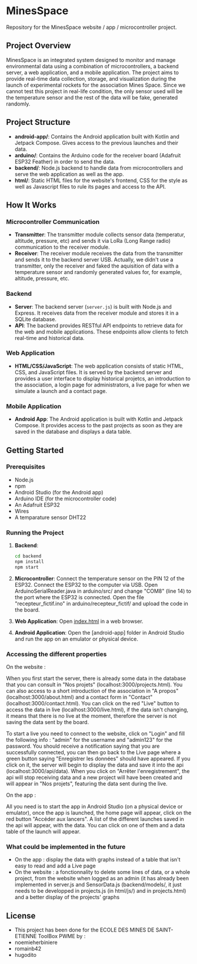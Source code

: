# MinesSpace
Repository for the MinesSpace website / app / microcontroller project.

## Project Overview

MinesSpace is an integrated system designed to monitor and manage environmental data using a combination of microcontrollers, a backend server, a web application, and a mobile application. The project aims to provide real-time data collection, storage, and visualization during the launch of experimental rockets for the association Mines Space. Since we cannot test this project in real-life condition, the only sensor used will be the temperature sensor and the rest of the data will be fake, generated randomly.

## Project Structure

- **android-app/**: Contains the Android application built with Kotlin and Jetpack Compose. Gives access to the previous launches and their data.
- **arduino/**: Contains the Arduino code for the receiver board (Adafruit ESP32 Feather) in order to send the data.
- **backend/**: Node.js backend to handle data from microcontrollers and serve the web application as well as the app.
- **html/**: Static HTML files for the website's frontend, CSS for the style as well as Javascript files to rule its pages and access to the API.

## How It Works

### Microcontroller Communication
- **Transmitter**: The transmitter module collects sensor data (temperatur, altitude, pressure, etc) and sends it via LoRa (Long Range radio) communication to the receiver module.
- **Receiver**: The receiver module receives the data from the transmitter and sends it to the backend server USB.
Actually, we didn't use a transmitter, only the receiver and faked the aquisition of data with a temperature sensor and randomly generated values for, for example, altitude, pressure, etc.

### Backend
- **Server**: The backend server (`server.js`) is built with Node.js and Express. It receives data from the receiver module and stores it in a SQLite database.
- **API**: The backend provides RESTful API endpoints to retrieve data for the web and mobile applications. These endpoints allow clients to fetch real-time and historical data.

### Web Application
- **HTML/CSS/JavaScript**: The web application consists of static HTML, CSS, and JavaScript files. It is served by the backend server and provides a user interface to display historical projetcs, an introduction to the association, a login page for administrators, a live page for when we simulate a launch and a contact page.

### Mobile Application
- **Android App**: The Android application is built with Kotlin and Jetpack Compose. It provides access to the past projects as soon as they are saved in the database and displays a data table.

## Getting Started

### Prerequisites
- Node.js
- npm
- Android Studio (for the Android app)
- Arduino IDE (for the microcontroller code)
- An Adafruit ESP32
- Wires
- A temparature sensor DHT22

### Running the Project

1. **Backend**:
    ```sh
    cd backend
    npm install
    npm start
    ```
2. **Microcontroller**:
    Connect the temperature sensor on the PIN 12 of the ESP32.
    Connect the ESP32 to the computer via USB.
    Open ArduinoSerialReader.java in arduino/src/ and change "COM8" (line 14) to the port where the ESP32 is connected.
    Open the file "recepteur_fictif.ino" in arduino/recepteur_fictif/ and upload the code in the board.

4. **Web Application**:
    Open [index.html](localhost:3000) in a web browser.

5. **Android Application**:
    Open the [android-app] folder in Android Studio and run the app on an emulator or physical device.

### Accessing the different properties

On the website :

When you first start the server, there is already some data in the database that you can consult in "Nos projets" (localhost:3000/projects.html). You can also access to a short introduction of the association in "A propos" (localhost:3000/about.html) and a contact form in "Contact" (localhost:3000/contact.html). You can click on the red "Live" button to access the data in live (localhost:3000/live.html), if the data isn't changing, it means that there is no live at the moment, therefore the server is not saving the data sent by the board. 

To start a live you need to connect to the website, click on "Login" and fill the following info : "admin" for the username and "admin123" for the password. You should receive a notification saying that you are successfully connected, you can then go back to the Live page where a green button saying "Enregistrer les données" should have appeared. If you click on it, the server will begin to display the data and save it into the api (localhost:3000/api/data). When you click on "Arrêter l'enregistrement", the api will stop receiving data and a new project will have been created and will appear in "Nos projets", featuring the data sent during the live. 

On the app :

All you need is to start the app in Android Studio (on a physical device or emulator), once the app is launched, the home page will appear, click on the red button "Accéder aux lancers". A list of the different launches saved in the api will appear, with the data. You can click on one of them and a data table of the launch will appear.

### What could be implemented in the future

- On the app : display the data with graphs instead of a table that isn't easy to read and add a Live page
- On the website : a fonctionnality to delete some lines of data, or a whole project, from the website when logged as an admin (it has already been implemented in server.js and SensorData.js (backend/models/, it just needs to be developped in projects.js (in html/js/) and in projects.html) and a better display of the projects' graphs

## License
- This project has been done for the ECOLE DES MINES DE SAINT-ETIENNE ToolBox PWME by :
- noemieherbiniere
- romainb42
- hugodito
